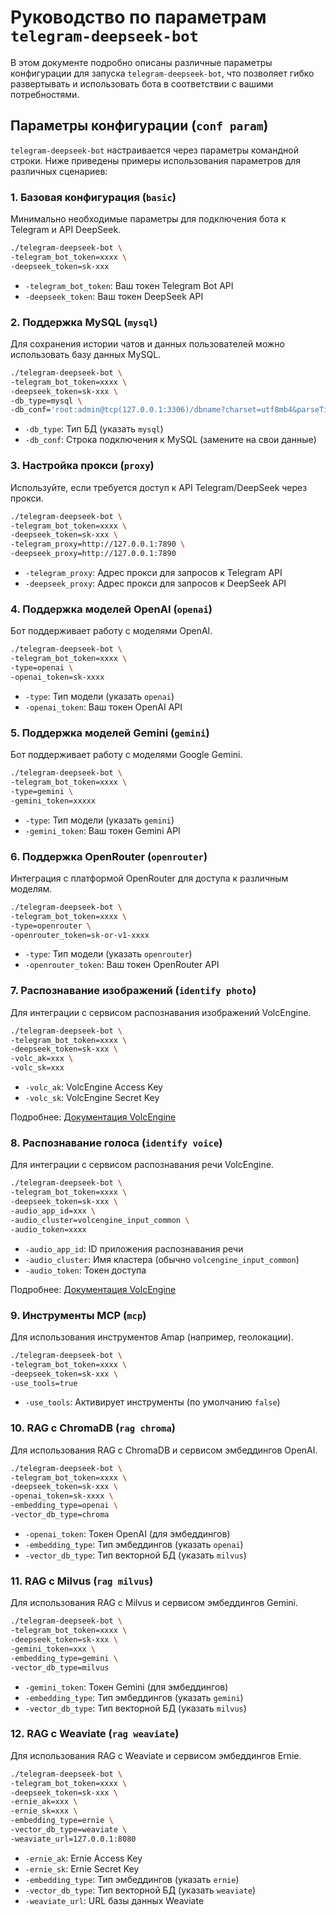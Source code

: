 # Руководство по параметрам `telegram-deepseek-bot`

В этом документе подробно описаны различные параметры конфигурации для запуска `telegram-deepseek-bot`, что позволяет гибко развертывать и использовать бота в соответствии с вашими потребностями.

## Параметры конфигурации (`conf param`)

`telegram-deepseek-bot` настраивается через параметры командной строки. Ниже приведены примеры использования параметров для различных сценариев:

### 1. Базовая конфигурация (`basic`)

Минимально необходимые параметры для подключения бота к Telegram и API DeepSeek.

```bash
./telegram-deepseek-bot \
-telegram_bot_token=xxxx \
-deepseek_token=sk-xxx
```

* `-telegram_bot_token`: Ваш токен Telegram Bot API
* `-deepseek_token`: Ваш токен DeepSeek API

### 2. Поддержка MySQL (`mysql`)

Для сохранения истории чатов и данных пользователей можно использовать базу данных MySQL.

```bash
./telegram-deepseek-bot \
-telegram_bot_token=xxxx \
-deepseek_token=sk-xxx \
-db_type=mysql \
-db_conf='root:admin@tcp(127.0.0.1:3306)/dbname?charset=utf8mb4&parseTime=True&loc=Local'
```

* `-db_type`: Тип БД (указать `mysql`)
* `-db_conf`: Строка подключения к MySQL (замените на свои данные)

### 3. Настройка прокси (`proxy`)

Используйте, если требуется доступ к API Telegram/DeepSeek через прокси.

```bash
./telegram-deepseek-bot \
-telegram_bot_token=xxxx \
-deepseek_token=sk-xxx \
-telegram_proxy=http://127.0.0.1:7890 \
-deepseek_proxy=http://127.0.0.1:7890
```

* `-telegram_proxy`: Адрес прокси для запросов к Telegram API
* `-deepseek_proxy`: Адрес прокси для запросов к DeepSeek API

### 4. Поддержка моделей OpenAI (`openai`)

Бот поддерживает работу с моделями OpenAI.

```bash
./telegram-deepseek-bot \
-telegram_bot_token=xxxx \
-type=openai \
-openai_token=sk-xxxx
```

* `-type`: Тип модели (указать `openai`)
* `-openai_token`: Ваш токен OpenAI API

### 5. Поддержка моделей Gemini (`gemini`)

Бот поддерживает работу с моделями Google Gemini.

```bash
./telegram-deepseek-bot \
-telegram_bot_token=xxxx \
-type=gemini \
-gemini_token=xxxxx
```

* `-type`: Тип модели (указать `gemini`)
* `-gemini_token`: Ваш токен Gemini API

### 6. Поддержка OpenRouter (`openrouter`)

Интеграция с платформой OpenRouter для доступа к различным моделям.

```bash
./telegram-deepseek-bot \
-telegram_bot_token=xxxx \
-type=openrouter \
-openrouter_token=sk-or-v1-xxxx
```

* `-type`: Тип модели (указать `openrouter`)
* `-openrouter_token`: Ваш токен OpenRouter API

### 7. Распознавание изображений (`identify photo`)

Для интеграции с сервисом распознавания изображений VolcEngine.

```bash
./telegram-deepseek-bot \
-telegram_bot_token=xxxx \
-deepseek_token=sk-xxx \
-volc_ak=xxx \
-volc_sk=xxx
```

* `-volc_ak`: VolcEngine Access Key
* `-volc_sk`: VolcEngine Secret Key

Подробнее: [Документация VolcEngine](https://www.volcengine.com/docs/6790/116987)

### 8. Распознавание голоса (`identify voice`)

Для интеграции с сервисом распознавания речи VolcEngine.

```bash
./telegram-deepseek-bot \
-telegram_bot_token=xxxx \
-deepseek_token=sk-xxx \
-audio_app_id=xxx \
-audio_cluster=volcengine_input_common \
-audio_token=xxxx
```

* `-audio_app_id`: ID приложения распознавания речи
* `-audio_cluster`: Имя кластера (обычно `volcengine_input_common`)
* `-audio_token`: Токен доступа

Подробнее: [Документация VolcEngine](https://www.volcengine.com/docs/6561/80816)

### 9. Инструменты MCP (`mcp`)

Для использования инструментов Amap (например, геолокации).

```bash
./telegram-deepseek-bot \
-telegram_bot_token=xxxx \
-deepseek_token=sk-xxx \
-use_tools=true
```

* `-use_tools`: Активирует инструменты (по умолчанию `false`)

### 10. RAG с ChromaDB (`rag chroma`)

Для использования RAG с ChromaDB и сервисом эмбеддингов OpenAI.

```bash
./telegram-deepseek-bot \
-telegram_bot_token=xxxx \
-deepseek_token=sk-xxx \
-openai_token=sk-xxxx \
-embedding_type=openai \
-vector_db_type=chroma
```

* `-openai_token`: Токен OpenAI (для эмбеддингов)
* `-embedding_type`: Тип эмбеддингов (указать `openai`)
* `-vector_db_type`: Тип векторной БД (указать `milvus`)

### 11. RAG с Milvus (`rag milvus`)

Для использования RAG с Milvus и сервисом эмбеддингов Gemini.

```bash
./telegram-deepseek-bot \
-telegram_bot_token=xxxx \
-deepseek_token=sk-xxx \
-gemini_token=xxx \
-embedding_type=gemini \
-vector_db_type=milvus
```

* `-gemini_token`: Токен Gemini (для эмбеддингов)
* `-embedding_type`: Тип эмбеддингов (указать `gemini`)
* `-vector_db_type`: Тип векторной БД (указать `milvus`)

### 12. RAG с Weaviate (`rag weaviate`)

Для использования RAG с Weaviate и сервисом эмбеддингов Ernie.

```bash
./telegram-deepseek-bot \
-telegram_bot_token=xxxx \
-deepseek_token=sk-xxx \
-ernie_ak=xxx \
-ernie_sk=xxx \
-embedding_type=ernie \
-vector_db_type=weaviate \
-weaviate_url=127.0.0.1:8080
```

* `-ernie_ak`: Ernie Access Key
* `-ernie_sk`: Ernie Secret Key
* `-embedding_type`: Тип эмбеддингов (указать `ernie`)
* `-vector_db_type`: Тип векторной БД (указать `weaviate`)
* `-weaviate_url`: URL базы данных Weaviate